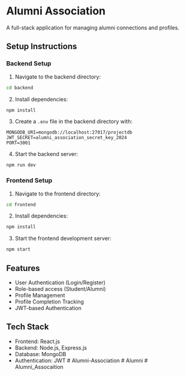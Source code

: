 # Alumni Association

A full-stack application for managing alumni connections and profiles.

## Setup Instructions

### Backend Setup

1. Navigate to the backend directory:
```bash
cd backend
```

2. Install dependencies:
```bash
npm install
```

3. Create a `.env` file in the backend directory with:
```
MONGODB_URI=mongodb://localhost:27017/projectdb
JWT_SECRET=alumni_association_secret_key_2024
PORT=3001
```

4. Start the backend server:
```bash
npm run dev
```

### Frontend Setup

1. Navigate to the frontend directory:
```bash
cd frontend
```

2. Install dependencies:
```bash
npm install
```

3. Start the frontend development server:
```bash
npm start
```

## Features

- User Authentication (Login/Register)
- Role-based access (Student/Alumni)
- Profile Management
- Profile Completion Tracking
- JWT-based Authentication

## Tech Stack

- Frontend: React.js
- Backend: Node.js, Express.js
- Database: MongoDB
- Authentication: JWT #   A l u m n i - A s s o c i a t i o n  
 #   A l u m n i  
 #   A l u m n i _ A s s o c a i t i o n  
 